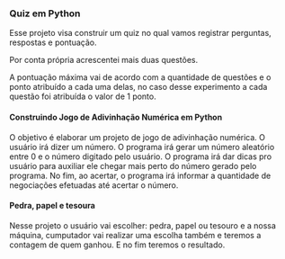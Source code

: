 ### Quiz em Python
Esse projeto visa construir um quiz no qual vamos registrar perguntas, respostas e pontuação.

Por conta própria acrescentei mais duas questões.

A pontuação máxima vai de acordo com a quantidade de questões e o ponto atribuído a cada uma delas, no caso desse experimento a cada questão foi atribuída o valor de 1 ponto.

#### Construindo Jogo de Adivinhação Numérica em Python

O objetivo é elaborar um projeto de jogo de adivinhação numérica. O usuário irá dizer um número. O programa irá gerar um número aleatório entre 0 e o número digitado pelo usuário. O programa irá dar dicas pro usuário para auxiliar ele chegar mais perto do número gerado pelo programa. No fim, ao acertar, o programa irá informar a quantidade de negociações efetuadas até acertar o número.

#### Pedra, papel e tesoura

Nesse projeto o usuário vai escolher: pedra, papel ou tesouro e a nossa máquina, cumputador vai realizar uma escolha também e teremos a contagem de quem ganhou. E no fim teremos o resultado. 
